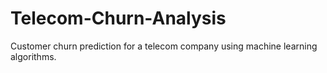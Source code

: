 # Telecom-Churn-Analysis
Customer churn prediction for a telecom company using machine learning algorithms.
